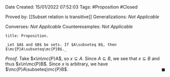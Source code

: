 <br />
<br />

Date Created: 15/01/2022 07:52:03
Tags: #Proposition #Closed
 
Proved by: [[Subset relation is transitive]]
Generalizations: _Not Applicable_

Converses: _Not Applicable_
Counterexamples: _Not Applicable_

``` ad-Proposition
title: Proposition.

_Let $A$ and $B$ be sets. If $A\subseteq B$, then $\mc{P}A\subseteq\mc{P}B$._

```

_Proof_. Take $x\in\mc{P}A$, so $x\subseteq A$. Since $A\subseteq B$, we see that $x\subseteq B$ and thus $x\in\mc{P}B$. Since $x$ is arbitrary, we have $\mc{P}A\subseteq\mc{P}B$.<span style="float:right;">$\blacksquare$</span>
